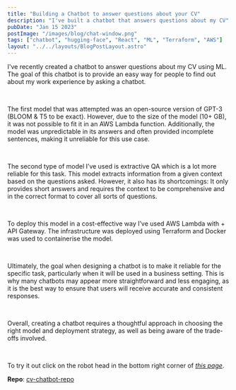 ```yaml
---
title: "Building a Chatbot to answer questions about your CV"
description: "I've built a chatbot that answers questions about my CV"
pubDate: "Jan 15 2023"
postImage: "/images/blog/chat-window.png"
tags: ["chatbot", "hugging-face", "React", "ML", "Terraform", "AWS"]
layout: "../../layouts/BlogPostLayout.astro"
---
```


I've recently created a chatbot to answer questions about my CV using ML. The goal of this chatbot is to provide an easy way for people to find out about my work experience by asking a chatbot.

&nbsp;

The first model that was attempted was an open-source version of GPT-3 (BLOOM & T5 to be exact). However, due to the size of the model (10+ GB), it was not possible to fit it in an AWS Lambda function. Additionally, the model was unpredictable in its answers and often provided incomplete sentences, making it unreliable for this use case.

&nbsp;

The second type of model I’ve used is extractive QA which is a lot more reliable for this task. This model extracts information from a given context based on the questions asked. However, it also has its shortcomings: It only provides short answers and requires the context to be comprehensive and in the correct format to cover all sorts of questions.

&nbsp;

To deploy this model in a cost-effective way I’ve used AWS Lambda with + API Gateway. The infrastructure was deployed using Terraform and Docker was used to containerise the model.

&nbsp;

Ultimately, the goal when designing a chatbot is to make it reliable for the specific task, particularly when it will be used in a business setting. This is why many chatbots may appear more straightforward and less engaging, as it is the best way to ensure that users will receive accurate and consistent responses. 

&nbsp;

Overall, creating a chatbot requires a thoughtful approach in choosing the right model and deployment strategy, as well as being aware of the trade-offs involved.

&nbsp;

To try it out click on the robot head in the bottom right corner of [*this page*](/).

**Repo**: [cv-chatbot-repo](https://github.com/wanderdust/cv-chatbot)